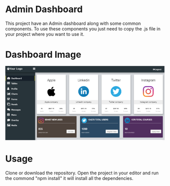 
# Admin Dashboard
This project have an Admin dashboard along with some common components. To use these components you just need to copy the .js file in your project where you want to use it. 

# Dashboard Image
![alt text](https://github.com/Shakir-Afridi/Admin-Dashboard/blob/master/dashboard.PNG)
# Usage 
Clone or download the repository. Open the project in your editor and run the commond "npm install" it will install all the dependencies.
